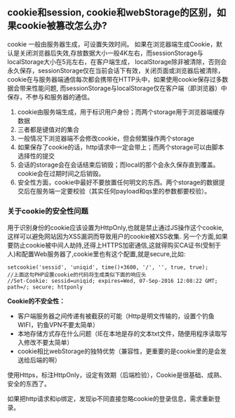 ## cookie和session, cookie和webStorage的区别，如果cookie被篡改怎么办?

cookie 一般由服务器生成，可设置失效时间。
如果在浏览器端生成Cookie，默认是关闭浏览器后失效,存放数据大小一般4K左右，而sessionStorage与localStorage大小在5兆左右，在客户端生成，
localStorage除非被清除，否则会永久保存，sessionStorage仅在当前会话下有效，关闭页面或浏览器后被清除，
cookie在与服务器端通信每次都会携带在HTTP头中，如果使用cookie保存过多数据会带来性能问题,
而sessionStorage与localStorage仅在客户端（即浏览器）中保存，不参与和服务器的通信。

1. cookie由服务端生成，用于标识用户身份；而两个storage用于浏览器端缓存数据
2. 三者都是键值对的集合
3. 一般情况下浏览器端不会修改cookie，但会频繁操作两个storage
4. 如果保存了cookie的话，http请求中一定会带上；而两个storage可以由脚本选择性的提交
5. 会话的storage会在会话结束后销毁；而local的那个会永久保存直到覆盖。cookie会在过期时间之后销毁。
6. 安全性方面，cookie中最好不要放置任何明文的东西。两个storage的数据提交后在服务端一定要校验（其实任何payload和qs里的参数都要校验）。

### 关于cookie的安全性问题

用于识别身份的cookie应该设置为HttpOnly,也就是禁止通过JS操作这个cookie,这样可以避免网站因为XSS漏洞而导致用户的cookie被XSS收集.
另一个方面,如果要防止cookie被中间人劫持,还得上HTTPS加密通信,这就得购买CA证书(受制于人)和配置Web服务器了,cookie里也有这个配置,就是secure,比如:
```
setcookie('sessid', 'uniqid', time()+3600, '/', '', true, true);
//上面这句PHP设置cookie的代码将生成类似下面的响应头
//Set-Cookie: sessid=uniqid; expires=Wed, 07-Sep-2016 12:08:22 GMT; path=/; secure; httponly
```

**Cookie的不安全性：**
- 客户端服务器之间传递有被截获的可能（Http是明文传输的，设置个钓鱼WIFI，钓鱼VPN不要太简单）
- 本地存储方式存在什么问题（IE在本地是存的文本txt文件，随便用程序读取写入修改不要太简单）
- cookie相比webStorage的独特优势（兼容性，更重要的是cookie里的是会发送给后端的啊）

使用Https，标注HttpOnly，设定有效期（后端检验），Cookie是很基础、成熟、安全的东西了。

如果把http请求和ip绑定，发现ip不同直接忽略cookie的登录信息，需求重新登录。
